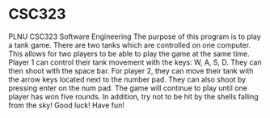 # CSC323
PLNU CSC323 Software Engineering
The purpose of this program is to play a tank game. There are two tanks which are controlled on one computer. This allows for two players
to be able to play the game at the same time. Player 1 can control their tank movement with the keys: W, A, S, D. They can then shoot with
the space bar. For player 2, they can move their tank with the arrow keys located next to the number pad. They can also shoot by pressing
enter on the num pad. The game will continue to play until one player has won five rounds. In addition, try not to be hit by the shells
falling from the sky! Good luck! Have fun!
